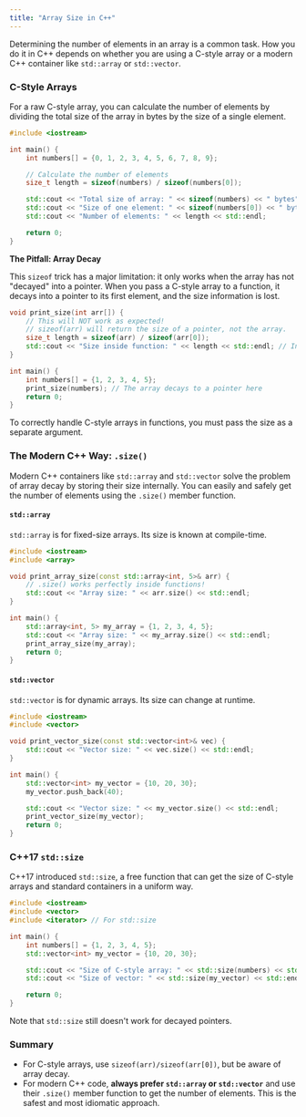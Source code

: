 ```yaml
---
title: "Array Size in C++"
---
```


Determining the number of elements in an array is a common task. How you do it in C++ depends on whether you are using a C-style array or a modern C++ container like `std::array` or `std::vector`.

### C-Style Arrays

For a raw C-style array, you can calculate the number of elements by dividing the total size of the array in bytes by the size of a single element.

```cpp
#include <iostream>

int main() {
    int numbers[] = {0, 1, 2, 3, 4, 5, 6, 7, 8, 9};

    // Calculate the number of elements
    size_t length = sizeof(numbers) / sizeof(numbers[0]);

    std::cout << "Total size of array: " << sizeof(numbers) << " bytes" << std::endl;
    std::cout << "Size of one element: " << sizeof(numbers[0]) << " bytes" << std::endl;
    std::cout << "Number of elements: " << length << std::endl;

    return 0;
}
```

**The Pitfall: Array Decay**

This `sizeof` trick has a major limitation: it only works when the array has not "decayed" into a pointer. When you pass a C-style array to a function, it decays into a pointer to its first element, and the size information is lost.

```cpp
void print_size(int arr[]) {
    // This will NOT work as expected!
    // sizeof(arr) will return the size of a pointer, not the array.
    size_t length = sizeof(arr) / sizeof(arr[0]); 
    std::cout << "Size inside function: " << length << std::endl; // Incorrect result
}

int main() {
    int numbers[] = {1, 2, 3, 4, 5};
    print_size(numbers); // The array decays to a pointer here
    return 0;
}
```

To correctly handle C-style arrays in functions, you must pass the size as a separate argument.

### The Modern C++ Way: `.size()`

Modern C++ containers like `std::array` and `std::vector` solve the problem of array decay by storing their size internally. You can easily and safely get the number of elements using the `.size()` member function.

#### `std::array`

`std::array` is for fixed-size arrays. Its size is known at compile-time.

```cpp
#include <iostream>
#include <array>

void print_array_size(const std::array<int, 5>& arr) {
    // .size() works perfectly inside functions!
    std::cout << "Array size: " << arr.size() << std::endl;
}

int main() {
    std::array<int, 5> my_array = {1, 2, 3, 4, 5};
    std::cout << "Array size: " << my_array.size() << std::endl;
    print_array_size(my_array);
    return 0;
}
```

#### `std::vector`

`std::vector` is for dynamic arrays. Its size can change at runtime.

```cpp
#include <iostream>
#include <vector>

void print_vector_size(const std::vector<int>& vec) {
    std::cout << "Vector size: " << vec.size() << std::endl;
}

int main() {
    std::vector<int> my_vector = {10, 20, 30};
    my_vector.push_back(40);

    std::cout << "Vector size: " << my_vector.size() << std::endl;
    print_vector_size(my_vector);
    return 0;
}
```

### C++17 `std::size`

C++17 introduced `std::size`, a free function that can get the size of C-style arrays and standard containers in a uniform way.

```cpp
#include <iostream>
#include <vector>
#include <iterator> // For std::size

int main() {
    int numbers[] = {1, 2, 3, 4, 5};
    std::vector<int> my_vector = {10, 20, 30};

    std::cout << "Size of C-style array: " << std::size(numbers) << std::endl;
    std::cout << "Size of vector: " << std::size(my_vector) << std::endl;

    return 0;
}
```
Note that `std::size` still doesn't work for decayed pointers.

### Summary

-   For C-style arrays, use `sizeof(arr)/sizeof(arr[0])`, but be aware of array decay.
-   For modern C++ code, **always prefer `std::array` or `std::vector`** and use their `.size()` member function to get the number of elements. This is the safest and most idiomatic approach.